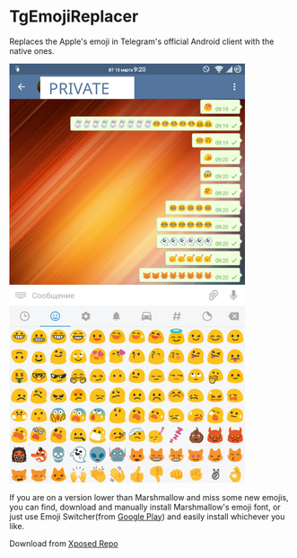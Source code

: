# TgEmojiReplacer
Replaces the Apple's emoji in Telegram's official Android client with the native ones. 

<img src="preview.png" width="420" />


If you are on a version lower than Marshmallow and miss some new emojis, you can find, download and manually install Marshmallow's emoji font, or just use Emoji Switcher(from [Google Play](https://play.google.com/store/apps/details?id=com.stevenschoen.emojiswitcher)) and easily install whichever you like.

Download from [Xposed Repo](http://repo.xposed.info/module/com.thermatk.android.xf.telegram)
